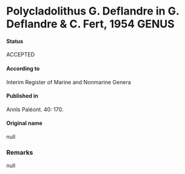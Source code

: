 Polycladolithus G. Deflandre in G. Deflandre & C. Fert, 1954 GENUS
=======

#### Status
ACCEPTED

#### According to
Interim Register of Marine and Nonmarine Genera

#### Published in
Annls Paléont. 40: 170.

#### Original name
null

### Remarks
null